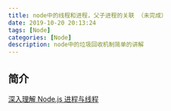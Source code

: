 ```yaml
---
title: node中的线程和进程，父子进程的关联 （未完成）
date: 2019-10-20 20:13:24
tags: [Node]
categories: [Node]
description: node中的垃圾回收机制简单的讲解
---
```


## 简介

[深入理解 Node.js 进程与线程](https://mp.weixin.qq.com/s/VzXnnfn4gCBMd5wea3LRIg)